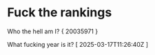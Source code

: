 # Fuck the rankings

Who the hell am I?
{ 20035971 }

What fucking year is it?
[ 2025-03-17T11:26:40Z ]
